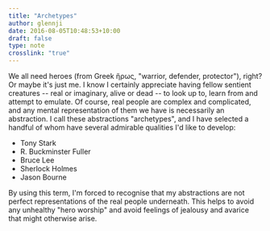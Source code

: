 ```yaml
---
title: "Archetypes"
author: glennji
date: 2016-08-05T10:48:53+10:00
draft: false
type: note
crosslink: "true"
---
```

We all need heroes (from Greek ἥρως, "warrior, defender, protector"), right? Or maybe it's just me.
I know I certainly appreciate having fellow sentient creatures -- real or imaginary, alive or dead -- to look up to, learn from and attempt to emulate. Of course, real people are complex and complicated, and any mental representation of them we have is necessarily an abstraction.
I call these abstractions "archetypes", and I have selected a handful of whom have several admirable qualities I'd like to develop:
<ul>
 	<li>Tony Stark</li>
 	<li>R. Buckminster Fuller</li>
 	<li>Bruce Lee</li>
 	<li>Sherlock Holmes</li>
 	<li>Jason Bourne</li>
</ul>
By using this term, I'm forced to recognise that my abstractions are not perfect representations of the real people underneath. This helps to avoid any unhealthy "hero worship" and avoid feelings of jealousy and avarice that might otherwise arise.
